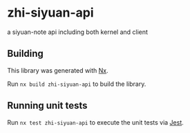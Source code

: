 # zhi-siyuan-api

a siyuan-note api including both kernel and client

## Building

This library was generated with [Nx](https://nx.dev).

Run `nx build zhi-siyuan-api` to build the library.

## Running unit tests

Run `nx test zhi-siyuan-api` to execute the unit tests via [Jest](https://jestjs.io).
